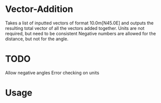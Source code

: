 # Vector-Addition

Takes a list of inputted vectors of format 10.0m[N45.0E] and outputs the resulting total vector of all the vectors added together.
Units are not required, but need to be consistent
Negative numbers are allowed for the distance, but not for the angle.


# TODO
Allow negative angles
Error checking on units


# Usage
